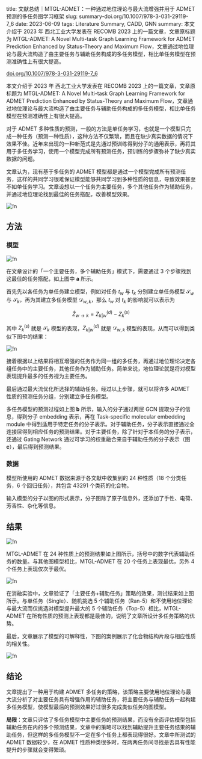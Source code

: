 title: 文献总结｜MTGL-ADMET：一种通过地位理论与最大流增强并用于 ADMET 预测的多任务图学习框架
slug: summary-doi.org/10.1007/978-3-031-29119-7_6
date: 2023-06-09
tags: Literature Summary, CADD, GNN
summary: 本文介绍于 2023 年 西北工业大学发表在 RECOMB 2023 上的一篇文章，文章原标题为 MTGL-ADMET: A Novel Multi-task Graph Learning Framework for ADMET Prediction Enhanced by Status-Theory and Maximum Flow，文章通过地位理论与最大流构造了由主要任务与辅助任务构成的多任务模型，相比单任务模型在预测准确性上有很大提高。

<i class="fa fa-external-link"></i> [doi.org/10.1007/978-3-031-29119-7_6](https://doi.org/10.1007/978-3-031-29119-7_6)

本文介绍于 2023 年 西北工业大学发表在 RECOMB 2023 上的一篇文章，文章原标题为 MTGL-ADMET: A Novel Multi-task Graph Learning Framework for ADMET Prediction Enhanced by Status-Theory and Maximum Flow，文章通过地位理论与最大流构造了由主要任务与辅助任务构成的多任务模型，相比单任务模型在预测准确性上有很大提高。

对于 ADMET 多种性质的预测，一般的方法是单任务学习，也就是一个模型只完成一种任务（预测一种性质），这种方法不仅繁琐，而且在缺少真实数据的情况下效果不佳。近年来出现的一种新范式是先通过预训练得到分子的通用表示，再将其用于多任务学习，使用一个模型完成所有预测任务，预训练的步骤弥补了缺少真实数据的问题。

文章认为，现有基于多任务的 ADMET 模型都是通过一个模型完成所有预测任务，这样的共同学习很难保证模型能够共同学习到多种性质的信息，导致效果甚至不如单任务学习。文章设想以一个任务为主要任务，多个其他任务作为辅助任务，并通过地位理论找到最佳的任务搭配，改善模型效果。

![!n](https://storage.live.com/items/4D18B16B8E0B1EDB!9255?authkey=ALYpzW-ZQ_VBXTU)

## 方法

### 模型

![!n](https://storage.live.com/items/4D18B16B8E0B1EDB!9256?authkey=ALYpzW-ZQ_VBXTU)

在文章设计的「一个主要任务，多个辅助任务」模式下，需要通过 3 个步骤找到这最佳的任务搭配，如上图中 **a** 所示。

首先先以各任务为单任务建立模型，例如对任务 $t_w$ 与 $t_k$ 分别建立单任务模型 $\mathcal{S}_w$ 与 $\mathcal{S}_k$，再为其建立多任务模型 $\mathcal{D}_{w,k}$，那么 $t_w$ 对 $t_k$ 的影响就可以表示为

$$
\hat{Z}_{w\rightarrow k}=Z^{(d)}_{k|w}-Z^{(s)}_k
$$

其中 $Z^{(s)}_k$ 就是 $\mathcal{S}_k$ 模型的表现，$Z^{(d)}_{k|w}$ 就是 $\mathcal{D}_{w,k}$ 模型的表现，从而可以得到类似下图中的结果：

![!n](https://storage.live.com/items/4D18B16B8E0B1EDB!9257?authkey=ALYpzW-ZQ_VBXTU)

接着根据以上结果将相互增强的任务作为同一组的多任务，再通过地位理论决定各组任务中的主要任务，其他任务作为辅助任务。简单来说，地位理论就是将对模型表现提升最多的任务视为主要任务。

最后通过最大流优化所选择的辅助任务。经过以上步骤，就可以将许多 ADMET 性质的预测任务分组，分别建立多任务模型。

多任务模型的预测过程如上图 **b** 所示，输入的分子通过两层 GCN 提取分子的信息，得到分子 embedding 表示，再在 Task-specific molecular embedding module 中得到适用于特定任务的分子表示。对于辅助任务，分子表示直接通过全连接层得到相应任务的预测结果。对于主要任务，除了针对于本任务的分子表示，还通过 Gating Network 通过可学习的权重融合来自于辅助任务的分子表示（图 **c**），最后得到预测结果。

### 数据

模型所使用的 ADMET 数据来源于各文献中收集到的 24 种性质（18 个分类任务，6 个回归任务），共包含 43291 个类药的化合物。

输入模型的分子以图的形式表示，分子图除了原子信息外，还添加了手性、电荷、芳香性、杂化等信息。

## 结果

![!n](https://storage.live.com/items/4D18B16B8E0B1EDB!9258?authkey=ALYpzW-ZQ_VBXTU)

MTGL-ADMET 在 24 种性质上的预测结果如上图所示，括号中的数字代表辅助任务的数量。与其他图模型相比，MTGL-ADMET 在 20 个任务上表现最优，另外 4 个任务上表现仅次于最优。

![!n](https://storage.live.com/items/4D18B16B8E0B1EDB!9259?authkey=ALYpzW-ZQ_VBXTU)

在消融实验中，文章验证了「主要任务+辅助任务」策略的效果，测试结果如上图所示。与单任务（Single）、随机挑选 5 个辅助任务（Ran-5）和不使用地位理论与最大流而仅挑选对模型提升最大的 5 个辅助任务（Top-5）相比，MTGL-ADMET 在所有性质的预测上表现都是最佳的，说明了文章所设计多任务策略的优势。

最后，文章展示了模型的可解释性，下图的案例展示了化合物结构片段与相应性质的相关性。

![!n](https://storage.live.com/items/4D18B16B8E0B1EDB!9260?authkey=ALYpzW-ZQ_VBXTU)

## 结论

文章提出了一种用于构建 ADMET 多任务的策略，该策略主要使用地位理论与最大流分析了对主要任务具有增强作用的辅助任务，将主要任务与辅助任务一起构建多任务模型，使模型最后的预测效果好过很多完成类似任务的图模型。

**局限**：文章只评估了多任务模型中主要任务的预测结果，而没有全面评估模型包括辅助任务在内的多个预测结果，文章中的策略可以找到辅助提升主要任务结果的辅助任务，但这样的多任务模型不一定在多个任务上都表现得很好。文章中所测试的 ADMET 数据较少，在 ADMET 性质种类很多时，在两两任务间寻找是否具有性能提升的步骤就会变得繁琐。